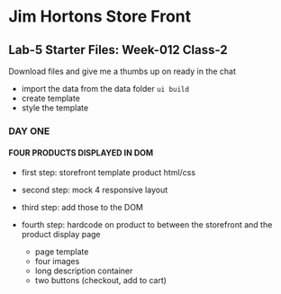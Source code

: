 # Jim Hortons Store Front


## Lab-5  Starter Files: Week-012 Class-2
Download files and give me a thumbs up on ready in the chat

- import the data from the data folder
```ui build```
- create template 
- style the template

### DAY ONE
#### FOUR PRODUCTS DISPLAYED IN DOM
- first step: storefront template product html/css
- second step: mock 4 responsive layout
- third step: add those to the DOM


- fourth step: hardcode on product to between the storefront and the product display page
  - page template
  - four images
  - long description container
  - two buttons (checkout, add to cart)